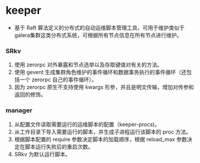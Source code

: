 # keeper
- 基于 Raft 算法定义的分布式的自动运维脚本管理工具，可用于维护类似于galera集群这类分布式系统，可根据所有节点信息在所有节点进行维护。  
### SRkv
1. 使用 zerorpc 对外暴露和节点选举以及存取键值对有关的方法。
2. 使用 gevent 生成集群角色维护的事件循环和数据事务执行的事件循环（还包括一个 zerorpc 自己的事件循环）。
3. 因为 zerorpc 原生不支持使用 kwargs 形参，并且是明文传输，增加对传参和返回的修饰。

### manager
1. 从配置文件读取需要运行的运维脚本的配置（keeper-procs)。
2. 从工作目录下导入需要运行的脚本，并生成子进程运行该脚本的 proc 方法。
3. 根据脚本配置的 require 参数决定脚本的加载顺序，根据 reload_max 参数决定在脚本运行失败后的重启次数。
4. SRkv 为默认运行脚本。